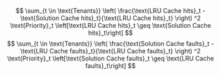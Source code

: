 $$
\sum_{t \in \text{Tenants}} \left( \frac{\text{LRU Cache hits}_t - \text{Solution Cache hits}_t}{\text{LRU Cache hits}_t} \right) ^2 \text{Priority}_t \left[\text{LRU Cache hits}_t \geq \text{Solution Cache hits}_t\right]
$$
$$
\sum_{t \in \text{Tenants}} \left( \frac{\text{Solution Cache faults}_t - \text{LRU Cache faults}_t}{\text{LRU Cache faults}_t} \right) ^2 \text{Priority}_t \left[\text{Solution Cache faults}_t \geq \text{LRU Cache faults}_t\right]
$$
